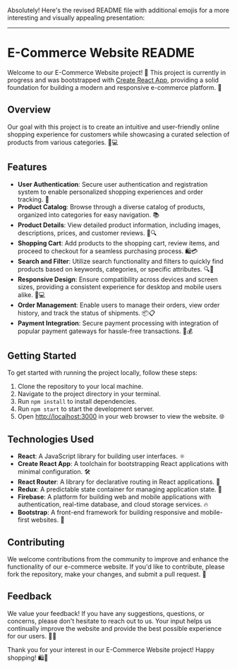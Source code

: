Absolutely! Here's the revised README file with additional emojis for a more interesting and visually appealing presentation:

---

# E-Commerce Website README

Welcome to our E-Commerce Website project! 🎉 This project is currently in progress and was bootstrapped with [Create React App](https://github.com/facebook/create-react-app), providing a solid foundation for building a modern and responsive e-commerce platform. 🚀

## Overview

Our goal with this project is to create an intuitive and user-friendly online shopping experience for customers while showcasing a curated selection of products from various categories. 🛒💻

## Features

- **User Authentication**: Secure user authentication and registration system to enable personalized shopping experiences and order tracking. 🔐
- **Product Catalog**: Browse through a diverse catalog of products, organized into categories for easy navigation. 📚
- **Product Details**: View detailed product information, including images, descriptions, prices, and customer reviews. 📝🔍
- **Shopping Cart**: Add products to the shopping cart, review items, and proceed to checkout for a seamless purchasing process. 🛍️💳
- **Search and Filter**: Utilize search functionality and filters to quickly find products based on keywords, categories, or specific attributes. 🔍🔖
- **Responsive Design**: Ensure compatibility across devices and screen sizes, providing a consistent experience for desktop and mobile users alike. 📱💻
- **Order Management**: Enable users to manage their orders, view order history, and track the status of shipments. 📦📋
- **Payment Integration**: Secure payment processing with integration of popular payment gateways for hassle-free transactions. 💸💰

## Getting Started

To get started with running the project locally, follow these steps:

1. Clone the repository to your local machine.
2. Navigate to the project directory in your terminal.
3. Run `npm install` to install dependencies.
4. Run `npm start` to start the development server.
5. Open [http://localhost:3000](http://localhost:3000) in your web browser to view the website. 🌐

## Technologies Used

- **React**: A JavaScript library for building user interfaces. ⚛️
- **Create React App**: A toolchain for bootstrapping React applications with minimal configuration. 🛠️
- **React Router**: A library for declarative routing in React applications. 🔄
- **Redux**: A predictable state container for managing application state. 🧠
- **Firebase**: A platform for building web and mobile applications with authentication, real-time database, and cloud storage services. 🔥
- **Bootstrap**: A front-end framework for building responsive and mobile-first websites. 🎨

## Contributing

We welcome contributions from the community to improve and enhance the functionality of our e-commerce website. If you'd like to contribute, please fork the repository, make your changes, and submit a pull request. 🤝

## Feedback

We value your feedback! If you have any suggestions, questions, or concerns, please don't hesitate to reach out to us. Your input helps us continually improve the website and provide the best possible experience for our users. 📣📧

Thank you for your interest in our E-Commerce Website project! Happy shopping! 🛍️🌟
